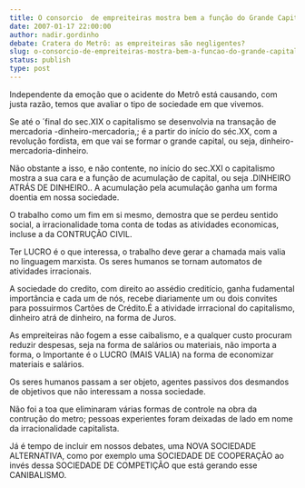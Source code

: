 ```yaml
---
title: O consorcio  de empreiteiras mostra bem a função do Grande Capital
date: 2007-01-17 22:00:00
author: nadir.gordinho
debate: Cratera do Metrô: as empreiteiras são negligentes?
slug: o-consorcio-de-empreiteiras-mostra-bem-a-funcao-do-grande-capital
status: publish 
type: post
---
```


Independente da emoção que o acidente do Metrô está causando, com justa razão, temos que avaliar o tipo de sociedade em que vivemos.  

Se até o ´final do sec.XIX o capitalismo se desenvolvia na transação de mercadoria -dinheiro-mercadoria,; é a partir do início do séc.XX, com a revolução fordista, em que vai se formar o grande capital, ou seja, dinheiro-mercadoria-dinheiro.  

Não obstante a isso, e não contente, no início do sec.XXI o capitalismo mostra a sua cara e a função de acumulação de capital, ou seja .DINHEIRO ATRÁS DE DINHEIRO.. A acumulação pela acumulação ganha um forma doentia em nossa sociedade.  

O trabalho como um fim em si mesmo, demostra que se perdeu sentido social, a irracionalidade toma conta de todas as atividades economicas, incluse a da CONTRUÇÃO CIVIL.  

Ter LUCRO é o que interessa, o trabalho deve gerar a chamada mais valia no linguagem marxista. Os seres humanos se tornam automatos de atividades irracionais.  

A sociedade do credito, com direito ao assédio creditício, ganha fudamental importância e cada um de nós, recebe diariamente um ou dois convites para possuirmos Cartões de Crédito.É a atividade irrracional do capitalismo, dinheiro atrá de dinheiro, na forma de Juros.  

As empreiteiras não fogem a esse caibalismo, e a qualquer custo procuram reduzir despesas, seja na forma de salários ou materiais, não importa a forma, o Importante é o LUCRO (MAIS VALIA) na forma de economizar materiais e salários.  

Os seres humanos passam a ser objeto, agentes passivos dos desmandos de objetivos que não interessam a nossa sociedade.  

Não foi a toa que eliminaram várias formas de controle na obra da contrução do metro; pessoas experientes foram deixadas de lado em nome da irracionalidade capitalista.  

Já é tempo de incluir em nossos debates, uma NOVA SOCIEDADE ALTERNATIVA, como por exemplo uma SOCIEDADE DE COOPERAÇÃO ao invés dessa SOCIEDADE DE COMPETIÇÃO que está gerando esse CANIBALISMO.

